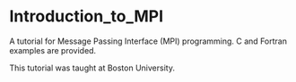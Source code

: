 # Introduction_to_MPI
A tutorial for Message Passing Interface (MPI) programming. C and Fortran examples are provided. 

This tutorial was taught at Boston University.

